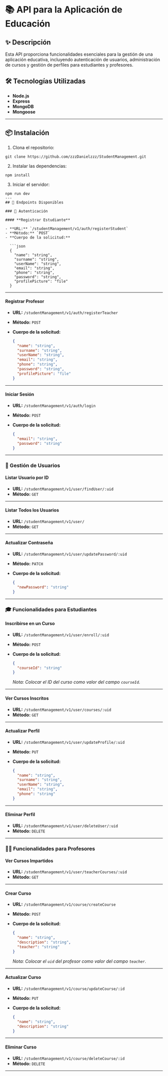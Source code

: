 # 📚 API para la Aplicación de Educación

## ✨ Descripción

Esta API proporciona funcionalidades esenciales para la gestión de una aplicación educativa, incluyendo autenticación de usuarios, administración de cursos y gestión de perfiles para estudiantes y profesores.

## 🛠️ Tecnologías Utilizadas

- **Node.js**
- **Express**
- **MongoDB**
- **Mongoose**

---
## 📦 Instalación

1. Clona el repositorio:

```CMD
git clone https://github.com/zzzDanielzzz/StudentManagement.git
```

2. Instalar las dependencias:

```CMD
npm install
```

3. Iniciar el servidor:

```CMD
npm run dev
---
## 📑 Endpoints Disponibles

### 🔐 Autenticación

#### **Registrar Estudiante**

- **URL:** `/studentManagement/v1/auth/registerStudent`  
- **Método:** `POST`  
- **Cuerpo de la solicitud:**

  ```json
  {
    "name": "string",
    "surname": "string",
    "userName": "string",
    "email": "string",
    "phone": "string",
    "password": "string",
    "profilePicture": "file"
  }
  ```

---

#### **Registrar Profesor**

- **URL:** `/studentManagement/v1/auth/registerTeacher`  
- **Método:** `POST`  
- **Cuerpo de la solicitud:**

  ```json
  {
    "name": "string",
    "surname": "string",
    "userName": "string",
    "email": "string",
    "phone": "string",
    "password": "string",
    "profilePicture": "file"
  }
  ```

---

#### **Iniciar Sesión**

- **URL:** `/studentManagement/v1/auth/login`  
- **Método:** `POST`  
- **Cuerpo de la solicitud:**

  ```json
  {
    "email": "string",
    "password": "string"
  }
  ```

---

### 👥 Gestión de Usuarios

#### **Listar Usuario por ID**

- **URL:** `/studentManagement/v1/user/findUser/:uid`  
- **Método:** `GET`  

---

#### **Listar Todos los Usuarios**

- **URL:** `/studentManagement/v1/user/`  
- **Método:** `GET`  

---

#### **Actualizar Contraseña**

- **URL:** `/studentManagement/v1/user/updatePassword/:uid`  
- **Método:** `PATCH`  
- **Cuerpo de la solicitud:**

  ```json
  {
    "newPassword": "string"
  }
  ```

---

### 🎓 Funcionalidades para Estudiantes

#### **Inscribirse en un Curso**

- **URL:** `/studentManagement/v1/user/enroll/:uid`  
- **Método:** `POST`  
- **Cuerpo de la solicitud:**

  ```json
  {
    "courseId": "string"
  }
  ```
  *Nota: Colocar el ID del curso como valor del campo `courseId`.*

---

#### **Ver Cursos Inscritos**

- **URL:** `/studentManagement/v1/user/courses/:uid`  
- **Método:** `GET`  

---

#### **Actualizar Perfil**

- **URL:** `/studentManagement/v1/user/updateProfile/:uid`  
- **Método:** `PUT`  
- **Cuerpo de la solicitud:**

  ```json
  {
    "name": "string",
    "surname": "string",
    "userName": "string",
    "email": "string",
    "phone": "string"
  }
  ```

---

#### **Eliminar Perfil**

- **URL:** `/studentManagement/v1/user/deleteUser/:uid`  
- **Método:** `DELETE`  

---

### 👨‍🏫 Funcionalidades para Profesores

#### **Ver Cursos Impartidos**

- **URL:** `/studentManagement/v1/user/teacherCourses/:uid`  
- **Método:** `GET`  

---

#### **Crear Curso**

- **URL:** `/studentManagement/v1/course/createCourse`  
- **Método:** `POST`  
- **Cuerpo de la solicitud:**

  ```json
  {
    "name": "string",
    "description": "string",
    "teacher": "string"
  }
  ```
  *Nota: Colocar el `uid` del profesor como valor del campo `teacher`.*

---

#### **Actualizar Curso**

- **URL:** `/studentManagement/v1/course/updateCourse/:id`  
- **Método:** `PUT`  
- **Cuerpo de la solicitud:**

  ```json
  {
    "name": "string",
    "description": "string"
  }
  ```

---

#### **Eliminar Curso**

- **URL:** `/studentManagement/v1/course/deleteCourse/:id`  
- **Método:** `DELETE`  

---












